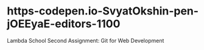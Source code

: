 # https-codepen.io-SvyatOkshin-pen-jOEEyaE-editors-1100
Lambda School Second Assignment: Git for Web Development

